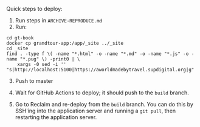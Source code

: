 Quick steps to deploy:

1. Run steps in `ARCHIVE-REPRODUCE.md`
2. Run:

```
cd gt-book
docker cp grandtour-app:/app/_site ../_site
cd _site
find . -type f \( -name "*.html" -o -name "*.md" -o -name "*.js" -o -name "*.pug" \) -print0 | \
    xargs -0 sed -i '' "s|http://localhost:5100|https://aworldmadebytravel.supdigital.org|g"
```

3. Push to master

4. Wait for GitHub Actions to deploy; it should push to the `build` branch.

5. Go to Reclaim and re-deploy from the `build` branch. You can do this by SSH'ing into the application server and running a `git pull`, then restarting the application server.